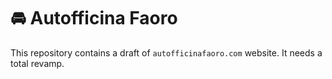 # 🚘 Autofficina Faoro

This repository contains a draft of ```autofficinafaoro.com``` website. 
It needs a total revamp. 
